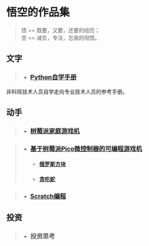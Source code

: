 # 悟空的作品集

> 悟 == 既要，又要，还要的经历；  
> 空 == 减负，专注，忘我的彻悟。

## 文字

> * ### [Python自学手册](/PythonHandbook/)  
非科班技术人员自学走向专业技术人员的参考手册。


## 动手

> * ### [树莓派家庭游戏机](/RaspberryPi-FC/)

> * ### [基于树莓派Pico微控制器的可编程游戏机](/Pico/)
>   * #### [俄罗斯方块](/Pico/PicoZeroTetris)
>   * #### [贪吃蛇](/Pico/PicoZeroSnake)

> * ### [Scratch编程](/scratch/)

## 投资

> * ### 投资思考

